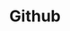 ---
title: "Github"
description: "這裡是我寫Java的地方"
slug: "github"
image: "hutomo-abrianto-l2jk-uxb1BY-unsplash.jpg"
style:
    background: "#2a9d8f"
    color: "#fff"
---